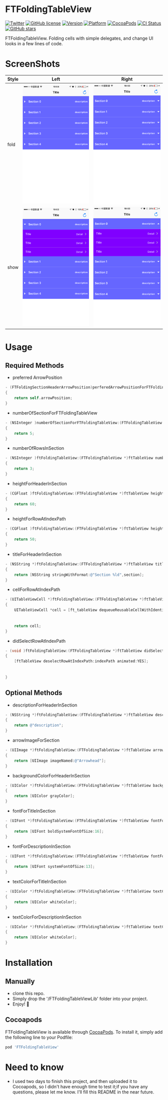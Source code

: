 # FTFoldingTableView

[![Twitter](https://img.shields.io/badge/twitter-@liufengting-blue.svg?style=flat)](http://twitter.com/liufengting) 
[![GitHub license](https://img.shields.io/badge/license-MIT-blue.svg)](https://raw.githubusercontent.com/liufengting/FTFoldingTableView/master/LICENSE)
[![Version](https://img.shields.io/cocoapods/v/FTFoldingTableView.svg?style=flat)](http://cocoapods.org/pods/FTFoldingTableView)
[![Platform](https://img.shields.io/cocoapods/p/FTFoldingTableView.svg?style=flat)](http://cocoapods.org/pods/FTFoldingTableView)
[![CocoaPods](https://img.shields.io/cocoapods/dt/FTFoldingTableView.svg?maxAge=2592000)](http://cocoapods.org/pods/FTFoldingTableView)
[![CI Status](http://img.shields.io/travis/liufengting/FTFoldingTableView.svg?style=flat)](https://travis-ci.org/liufengting/FTFoldingTableView)
[![GitHub stars](https://img.shields.io/github/stars/liufengting/FTFoldingTableView.svg)](https://github.com/liufengting/FTFoldingTableView/stargazers)

FTFoldingTableView. Folding cells with simple delegates, and change UI looks in a few lines of code.


# ScreenShots

| Style	| Left	| Right	|
|:-------------|:-------------:|:-------------:|
| fold | <img src="/Screenshots/Screenshots1.PNG" width="320"/> | <img src="/Screenshots/Screenshots3.PNG" width="320"/> |
| show | <img src="/Screenshots/Screenshots2.PNG" width="320"/> | <img src="/Screenshots/Screenshots4.PNG" width="320"/> |

# Usage

## Required Methods

* preferred ArrowPosition

```objective-c
- (FTFoldingSectionHeaderArrowPosition)perferedArrowPositionForFTFoldingTableView:(FTFoldingTableView *)ftTableView
{
    return self.arrowPosition;
}
```
* numberOfSectionForFTFoldingTableView

```objective-c
- (NSInteger )numberOfSectionForFTFoldingTableView:(FTFoldingTableView *)ftTableView
{
    return 5;
}

```
* numberOfRowsInSection

```objective-c
- (NSInteger )ftFoldingTableView:(FTFoldingTableView *)ftTableView numberOfRowsInSection:(NSInteger )section
{
    return 3;
}
```
* heightForHeaderInSection

```objective-c
- (CGFloat )ftFoldingTableView:(FTFoldingTableView *)ftTableView heightForHeaderInSection:(NSInteger )section
{
    return 60;
}
```
* heightForRowAtIndexPath

```objective-c
- (CGFloat )ftFoldingTableView:(FTFoldingTableView *)ftTableView heightForRowAtIndexPath:(NSIndexPath *)indexPath
{
    return 50;
}
```
* titleForHeaderInSection

```objective-c
- (NSString *)ftFoldingTableView:(FTFoldingTableView *)ftTableView titleForHeaderInSection:(NSInteger)section
{
    return [NSString stringWithFormat:@"Section %ld",section];
}
```
* cellForRowAtIndexPath

```objective-c
- (UITableViewCell *)ftFoldingTableView:(FTFoldingTableView *)ftTableView cellForRowAtIndexPath:(NSIndexPath *)indexPath
{
    UITableViewCell *cell = [ft_tableView dequeueReusableCellWithIdentifier:DemoTableViewIdentifier forIndexPath:indexPath];
    
    
    return cell;
}
```
* didSelectRowAtIndexPath

```objective-c
- (void )ftFoldingTableView:(FTFoldingTableView *)ftTableView didSelectRowAtIndexPath:(NSIndexPath *)indexPath
{
    [ftTableView deselectRowAtIndexPath:indexPath animated:YES];
    
    
}
```
## Optional Methods

* descriptionForHeaderInSection

```objective-c
- (NSString *)ftFoldingTableView:(FTFoldingTableView *)ftTableView descriptionForHeaderInSection:(NSInteger )section
{
    return @"description";
}
```
* arrowImageForSection

```objective-c
- (UIImage *)ftFoldingTableView:(FTFoldingTableView *)ftTableView arrowImageForSection:(NSInteger )section
{
    return [UIImage imageNamed:@"Arrowhead"];
}
```
* backgroundColorForHeaderInSection

```objective-c
- (UIColor *)ftFoldingTableView:(FTFoldingTableView *)ftTableView backgroundColorForHeaderInSection:(NSInteger )section
{
    return [UIColor grayColor];
}
```
* fontForTitleInSection

```objective-c
- (UIFont *)ftFoldingTableView:(FTFoldingTableView *)ftTableView fontForTitleInSection:(NSInteger )section
{
    return [UIFont boldSystemFontOfSize:16];
}
```
* fontForDescriptionInSection

```objective-c
- (UIFont *)ftFoldingTableView:(FTFoldingTableView *)ftTableView fontForDescriptionInSection:(NSInteger )section
{
    return [UIFont systemFontOfSize:13];
}
```
* textColorForTitleInSection

```objective-c
- (UIColor *)ftFoldingTableView:(FTFoldingTableView *)ftTableView textColorForTitleInSection:(NSInteger )section
{
    return [UIColor whiteColor];
}
```
* textColorForDescriptionInSection

```objective-c
- (UIColor *)ftFoldingTableView:(FTFoldingTableView *)ftTableView textColorForDescriptionInSection:(NSInteger )section
{
    return [UIColor whiteColor];
}
```

# Installation

## Manually

* clone this repo.
* Simply drop the '/FTFoldingTableViewLib' folder into your project.
* Enjoy! 🍺

## Cocoapods

FTFoldingTableView is available through [CocoaPods](http://cocoapods.org). To install it, simply add the following line to your Podfile:

```ruby
pod 'FTFoldingTableView'
```



# Need to know

* I used two days to finish this project, and then uploaded it to Cocoapods, so I didn't have enough time to test it;if you have any questions, please let me know. I'll fill this README in the near future.


